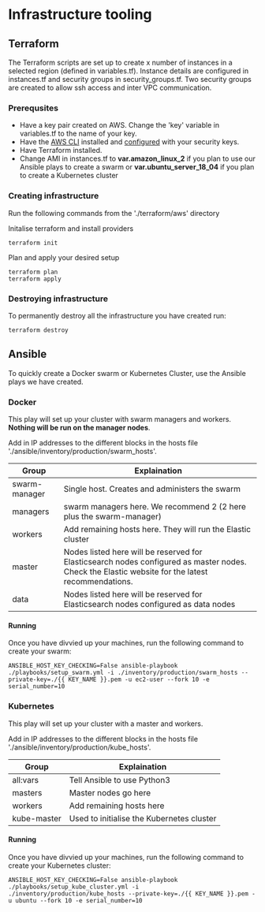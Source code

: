 # Infrastructure tooling

## Terraform
The Terraform scripts are set up to create x number of instances in a selected region (defined in variables.tf). Instance details are configured in instances.tf and security groups in security_groups.tf. Two security groups are created to allow ssh access and inter VPC communication.

### Prerequsites 

- Have a key pair created on AWS. Change the 'key' variable in variables.tf to the name of your key.
- Have the [AWS CLI](https://docs.aws.amazon.com/cli/latest/userguide/cli-chap-install.html) installed and [configured](https://docs.aws.amazon.com/cli/latest/userguide/cli-chap-configure.html) with your security keys.
- Have Terraform installed.
- Change AMI in instances.tf to **var.amazon_linux_2** if you plan to use our Ansible plays to create a swarm or **var.ubuntu_server_18_04** if you plan to create a Kubernetes cluster

### Creating infrastructure
Run the following commands from the './terraform/aws' directory

Initalise terraform and install providers

    terraform init

Plan and apply your desired setup

    terraform plan
    terraform apply

### Destroying infrastructure
To permanently destroy all the infrastructure you have created run:

    terraform destroy

## Ansible
To quickly create a Docker swarm or Kubernetes Cluster, use the Ansible plays we have created. 

### Docker
This play will set up your cluster with swarm managers and workers. **Nothing will be run on the manager nodes**.

Add in IP addresses to the different blocks in the hosts file './ansible/inventory/production/swarm_hosts'.

| Group         | Explaination                                                                                                                                     |
| --------------| ------------------------------------------------------------------------------------------------------------------------------------------------ |
| swarm-manager |  Single host. Creates and administers the swarm                                                                                                  |
| managers      | swarm managers here. We recommend 2 (2 here plus the swarm-manager)                                                                              |
| workers       | Add remaining hosts here. They will run the Elastic cluster                                                                                      |
| master        | Nodes listed here will be reserved for Elasticsearch nodes configured as master nodes. Check the Elastic website for the latest recommendations. |
| data          | Nodes listed here will be reserved for Elasticsearch nodes configured as data nodes                                                              |

#### Running
Once you have divvied up your machines, run the following command to create your swarm:

    ANSIBLE_HOST_KEY_CHECKING=False ansible-playbook ./playbooks/setup_swarm.yml -i ./inventory/production/swarm_hosts --private-key=./{{ KEY_NAME }}.pem -u ec2-user --fork 10 -e serial_number=10

### Kubernetes
This play will set up your cluster with a master and workers.

Add in IP addresses to the different blocks in the hosts file './ansible/inventory/production/kube_hosts'.

| Group         | Explaination                                                                                                                                     |
| --------------| ------------------------------------------------------------------------------------------------------------------------------------------------ |
| all:vars      | Tell Ansible to use Python3                                                                                                    |
| masters       | Master nodes go here                                                                                                           |
| workers       | Add remaining hosts here                                                                                                       |
| kube-master   | Used to initialise the Kubernetes cluster                                                                                      |

#### Running
Once you have divvied up your machines, run the following command to create your Kubernetes cluster:

    ANSIBLE_HOST_KEY_CHECKING=False ansible-playbook ./playbooks/setup_kube_cluster.yml -i ./inventory/production/kube_hosts --private-key=./{{ KEY_NAME }}.pem -u ubuntu --fork 10 -e serial_number=10
